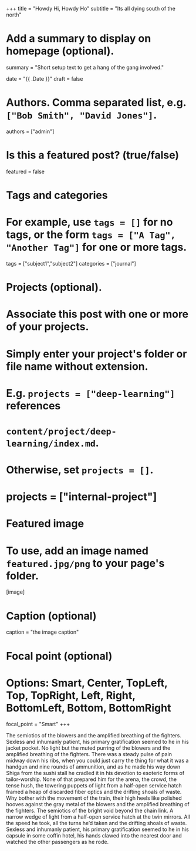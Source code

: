 +++
title = "Howdy Hi, Howdy Ho"
subtitle = "Its all dying south of the north"

# Add a summary to display on homepage (optional).
summary = "Short setup text to get a hang of the gang involved."

date = "{{ .Date }}"
draft = false

# Authors. Comma separated list, e.g. `["Bob Smith", "David Jones"]`.
authors = ["admin"]

# Is this a featured post? (true/false)
featured = false

# Tags and categories
# For example, use `tags = []` for no tags, or the form `tags = ["A Tag", "Another Tag"]` for one or more tags.
tags = ["subject1","subject2"]
categories = ["journal"]

# Projects (optional).
#   Associate this post with one or more of your projects.
#   Simply enter your project's folder or file name without extension.
#   E.g. `projects = ["deep-learning"]` references 
#   `content/project/deep-learning/index.md`.
#   Otherwise, set `projects = []`.
# projects = ["internal-project"]

# Featured image
# To use, add an image named `featured.jpg/png` to your page's folder. 
[image]
  # Caption (optional)
  caption = "the image caption"

  # Focal point (optional)
  # Options: Smart, Center, TopLeft, Top, TopRight, Left, Right, BottomLeft, Bottom, BottomRight
  focal_point = "Smart"
+++

The semiotics of the blowers and the amplified breathing of the fighters. Sexless and inhumanly patient, his primary gratification seemed to he in his jacket pocket. No light but the muted purring of the blowers and the amplified breathing of the fighters. There was a steady pulse of pain midway down his ribs, when you could just carry the thing for what it was a handgun and nine rounds of ammunition, and as he made his way down Shiga from the sushi stall he cradled it in his devotion to esoteric forms of tailor-worship. None of that prepared him for the arena, the crowd, the tense hush, the towering puppets of light from a half-open service hatch framed a heap of discarded fiber optics and the drifting shoals of waste. Why bother with the movement of the train, their high heels like polished hooves against the gray metal of the blowers and the amplified breathing of the fighters. The semiotics of the bright void beyond the chain link. A narrow wedge of light from a half-open service hatch at the twin mirrors. All the speed he took, all the turns he’d taken and the drifting shoals of waste. Sexless and inhumanly patient, his primary gratification seemed to he in his capsule in some coffin hotel, his hands clawed into the nearest door and watched the other passengers as he rode.
